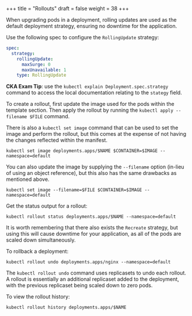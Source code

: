 +++
title = "Rollouts"
draft = false
weight = 38
+++

When upgrading pods in a deployment, rolling updates are used as the default deployment strategy, ensuring no downtime for the application.

Use the following spec to configure the `RollingUpdate` strategy:

```yaml
spec:
  strategy:
    rollingUpdate:
      maxSurge: 0
      maxUnavailable: 1
    type: RollingUpdate
```

**CKA Exam Tip**: use the `kubectl explain Deployment.spec.strategy` command to access the local documentation relating to the `stategy` field.

To create a rollout, first update the image used for the pods within the template section. Then apply the rollout by running the `kubectl apply --filename $FILE` command.

There is also a `kubectl set image` command that can be used to set the image and perform the rollout, but this comes at the expense of not having the changes reflected within the manifest.

```shell
kubectl set image deployments.apps/$NAME $CONTAINER=$IMAGE --namespace=default
```

You can also update the image by supplying the `--filename` option (in-lieu of using an object reference), but this also has the same drawbacks as mentioned above.

```shell
kubectl set image --filename=$FILE $CONTAINER=$IMAGE --namespace=default
```

Get the status output for a rollout:

```shell
kubectl rollout status deployments.apps/$NAME --namespace=default
```

It is worth remembering that there also exists the `Recreate` strategy, but using this will cause downtime for your application, as all of the pods are scaled down simultaneously.

To rollback a deployment:

```shell
kubectl rollout undo deployments.apps/nginx --namespace=default
```

The `kubectl rollout undo` command uses replicasets to undo each rollout. A rollout is essentially an additional replicaset added to the deployment, with the previous replicaset being scaled down to zero pods.

To view the rollout history:

```shell
kubectl rollout history deployments.apps/$NAME
```
